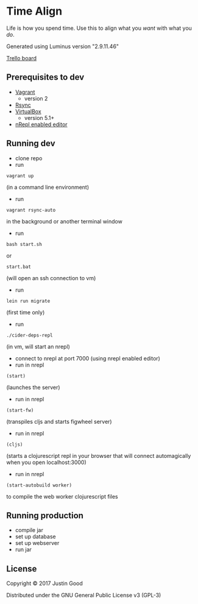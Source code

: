 # Time Align
Life is how you spend time. Use this to align what you _want_ with what you _do_.  

Generated using Luminus version "2.9.11.46"  

[Trello board](https://trello.com/b/kGu6Xm74/time-align)  

## Prerequisites to dev
- [Vagrant](https://www.vagrantup.com/)
  - version 2
- [Rsync](https://www.vagrantup.com/docs/synced-folders/rsync.html)
- [VirtualBox](https://www.virtualbox.org/wiki/VirtualBox)
  - version 5.1+
- [nRepl enabled editor](https://cb.codes/what-editor-ide-to-use-for-clojure/)

## Running dev
- clone repo
- run 
```
vagrant up
```
 (in a command line environment)
- run 
```
vagrant rsync-auto
```
 in the background or another terminal window
- run 
```
bash start.sh
```
 or 
```
start.bat
```
 (will open an ssh connection to vm)
- run 
```
lein run migrate
```
 (first time only)
- run 
```
./cider-deps-repl
```
 (in vm, will start an nrepl)
- connect to nrepl at port 7000 (using nrepl enabled editor)
- run in nrepl 
```
(start)
```
 (launches the server)
- run in nrepl 
```
(start-fw)
```
 (transpiles cljs and starts figwheel server)
- run in nrepl 
```
(cljs)
```
 (starts a clojurescript repl in your browser that will connect automagically when you open localhost:3000)
- run in nrepl 
```
(start-autobuild worker)
```
 to compile the web worker clojurescript files
 
## Running production
- compile jar
- set up database
- set up webserver
- run jar

## License
Copyright © 2017 Justin Good  

Distributed under the GNU General Public License v3 (GPL-3)


